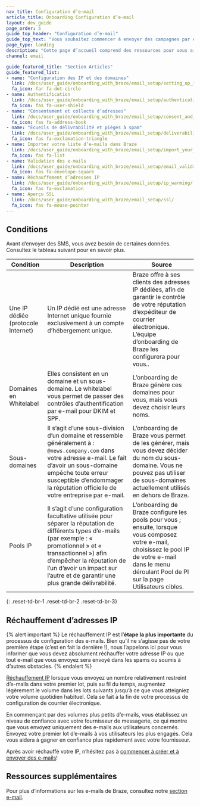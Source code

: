 ```yaml
---
nav_title: Configuration d’e-mail
article_title: Onboarding Configuration d’e-mail
layout: dev_guide
page_order: 5
guide_top_header: "Configuration d’e-mail"
guide_top_text: "Vous souhaitez commencer à envoyer des campagnes par e-mail ? Braze peut vous aider ! Suivez nos guides ou consultez notre Cours d’apprentissage Braze sur l’<a href='https://learning.braze.com/email-onboarding-for-pro-and-enterprise-achieving-high-deliverability' target='_blank'>Onboarding des e-mails</a>."
page_type: landing
description: "Cette page d’accueil comprend des ressources pour vous aider à démarrer des campagnes par e-mail."
channel: email

guide_featured_title: "Section Articles"
guide_featured_list:
- name: "Configuration des IP et des domaines"
  link: /docs/user_guide/onboarding_with_braze/email_setup/setting_up_ips_and_domains/
  fa_icon: far fa-dot-circle
- name: Authentification
  link: /docs/user_guide/onboarding_with_braze/email_setup/authentication/
  fa_icon: fas fa-user-shield
- name: "Consentement et collecte d’adresses"
  link: /docs/user_guide/onboarding_with_braze/email_setup/consent_and_address_collection/
  fa_icon: fas fa-address-book
- name: "Écueils de délivrabilité et pièges à spam"
  link: /docs/user_guide/onboarding_with_braze/email_setup/deliverability_pitfalls_and_spam_traps/
  fa_icon: fas fa-exclamation-triangle
- name: Importer votre liste d’e-mails dans Braze
  link: /docs/user_guide/onboarding_with_braze/email_setup/import_your_email_list/
  fa_icon: fas fa-list
- name: Validation des e-mails
  link: /docs/user_guide/onboarding_with_braze/email_setup/email_validation/
  fa_icon: fas fa-envelope-square
- name: Réchauffement d’adresses IP
  link: /docs/user_guide/onboarding_with_braze/email_setup/ip_warming/
  fa_icon: fas fa-exclamation
- name: Aperçu SSL
  link: /docs/user_guide/onboarding_with_braze/email_setup/ssl/
  fa_icon: fas fa-mouse-pointer
---
```


## Conditions

Avant d’envoyer des SMS, vous avez besoin de certaines données. Consultez le tableau suivant pour en savoir plus.

|Condition | Description | Source |
|---|---|---|
| Une IP dédiée (protocole Internet)| Un IP dédié est une adresse Internet unique fournie exclusivement à un compte d’hébergement unique. | Braze offre à ses clients des adresses IP dédiées, afin de garantir le contrôle de votre réputation d’expéditeur de courrier électronique. L’équipe d’onboarding de Braze les configurera pour vous..|
| Domaines en Whitelabel | Elles consistent en un domaine et un sous-domaine. Le whitelabel vous permet de passer des contrôles d’authentification par e-mail pour DKIM et SPF. | L’onboarding de Braze génère ces domaines pour vous, mais vous devez choisir leurs noms. |
|Sous-domaines | Il s’agit d’une sous-division d’un domaine et ressemble généralement à : `@news.company.com` dans votre adresse e-mail. Le fait d’avoir un sous-domaine empêche toute erreur susceptible d’endommager la réputation officielle de votre entreprise par e-mail. | L’onboarding de Braze vous permet de les générer, mais vous devez décider du nom du sous-domaine. Vous ne pouvez pas utiliser de sous-domaines actuellement utilisés en dehors de Braze. |
|Pools IP | Il s’agit d’une configuration facultative utilisée pour séparer la réputation de différents types d’e-mails (par exemple : « promotionnel » et « transactionnel ») afin d’empêcher la réputation de l’un d’avoir un impact sur l’autre et de garantir une plus grande délivrabilité. | L’onboarding de Braze configure les pools pour vous ; ensuite, lorsque vous composez votre e-mail, choisissez le pool IP de votre e-mail dans le menu déroulant Pool de PI sur la page Utilisateurs cibles.|
{: .reset-td-br-1 .reset-td-br-2 .reset-td-br-3}

## Réchauffement d’adresses IP

{% alert important %}
Le réchauffement IP est l’**étape la plus importante** du processus de configuration des e-mails. Bien qu’il ne s’agisse pas de votre première étape (c’est en fait la dernière !), nous l’appelons ici pour vous informer que vous devez absolument réchauffer votre adresse IP ou que tout e-mail que vous envoyez sera envoyé dans les spams ou soumis à d’autres obstacles.
{% endalert %}

[Réchauffement IP]({{site.baseurl}}/user_guide/onboarding_with_braze/email_setup/ip_warming/) lorsque vous envoyez un nombre relativement restreint d’e-mails dans votre premier lot, puis au fil du temps, augmentez légèrement le volume dans les lots suivants jusqu’à ce que vous atteigniez votre volume quotidien habituel. Cela se fait à la fin de votre processus de configuration de courrier électronique.

En commençant par des volumes plus petits d’e-mails, vous établissez un niveau de confiance avec votre fournisseur de messagerie, ce qui montre que vous envoyez uniquement des e-mails aux utilisateurs concernés. Envoyez votre premier lot d’e-mails à vos utilisateurs les plus engagés. Cela vous aidera à gagner en confiance plus rapidement avec votre fournisseur.

Après avoir réchauffé votre IP, n’hésitez pas à [commencer à créer et à envoyer des e-mails]({{site.baseurl}}/user_guide/message_building_by_channel/email/creating_an_email_campaign/)!

## Ressources supplémentaires

Pour plus d’informations sur les e-mails de Braze, consultez notre [section e-mail]({{site.baseurl}}/user_guide/message_building_by_channel/email/).<br><br>
